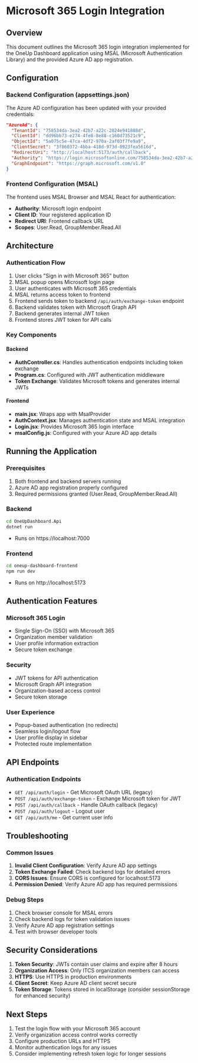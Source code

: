 # Microsoft 365 Login Integration

## Overview

This document outlines the Microsoft 365 login integration implemented for the OneUp Dashboard application using MSAL (Microsoft Authentication Library) and the provided Azure AD app registration.

## Configuration

### Backend Configuration (appsettings.json)

The Azure AD configuration has been updated with your provided credentials:

```json
"AzureAd": {
  "TenantId": "758534da-3ea2-42b7-a22c-2824e941888d",
  "ClientId": "dd96bb73-e274-4fe8-8e88-c160d73521c9",
  "ObjectId": "5a075c5e-47ca-4df2-970a-2af03f7fe9a9",
  "ClientSecret": "3f860372-4bba-418d-973d-0923fea5616d",
  "RedirectUri": "http://localhost:5173/auth/callback",
  "Authority": "https://login.microsoftonline.com/758534da-3ea2-42b7-a22c-2824e941888d",
  "GraphEndpoint": "https://graph.microsoft.com/v1.0"
}
```

### Frontend Configuration (MSAL)

The frontend uses MSAL Browser and MSAL React for authentication:

- **Authority**: Microsoft login endpoint
- **Client ID**: Your registered application ID
- **Redirect URI**: Frontend callback URL
- **Scopes**: User.Read, GroupMember.Read.All

## Architecture

### Authentication Flow

1. User clicks "Sign in with Microsoft 365" button
2. MSAL popup opens Microsoft login page
3. User authenticates with Microsoft 365 credentials
4. MSAL returns access token to frontend
5. Frontend sends token to backend `/api/auth/exchange-token` endpoint
6. Backend validates token with Microsoft Graph API
7. Backend generates internal JWT token
8. Frontend stores JWT token for API calls

### Key Components

#### Backend

- **AuthController.cs**: Handles authentication endpoints including token exchange
- **Program.cs**: Configured with JWT authentication middleware
- **Token Exchange**: Validates Microsoft tokens and generates internal JWTs

#### Frontend

- **main.jsx**: Wraps app with MsalProvider
- **AuthContext.jsx**: Manages authentication state and MSAL integration
- **Login.jsx**: Provides Microsoft 365 login interface
- **msalConfig.js**: Configured with your Azure AD app details

## Running the Application

### Prerequisites

1. Both frontend and backend servers running
2. Azure AD app registration properly configured
3. Required permissions granted (User.Read, GroupMember.Read.All)

### Backend

```bash
cd OneUpDashboard.Api
dotnet run
```

- Runs on https://localhost:7000

### Frontend

```bash
cd oneup-dashboard-frontend
npm run dev
```

- Runs on http://localhost:5173

## Authentication Features

### Microsoft 365 Login

- Single Sign-On (SSO) with Microsoft 365
- Organization member validation
- User profile information extraction
- Secure token exchange

### Security

- JWT tokens for API authentication
- Microsoft Graph API integration
- Organization-based access control
- Secure token storage

### User Experience

- Popup-based authentication (no redirects)
- Seamless login/logout flow
- User profile display in sidebar
- Protected route implementation

## API Endpoints

### Authentication Endpoints

- `GET /api/auth/login` - Get Microsoft OAuth URL (legacy)
- `POST /api/auth/exchange-token` - Exchange Microsoft token for JWT
- `POST /api/auth/callback` - Handle OAuth callback (legacy)
- `POST /api/auth/logout` - Logout user
- `GET /api/auth/me` - Get current user info

## Troubleshooting

### Common Issues

1. **Invalid Client Configuration**: Verify Azure AD app settings
2. **Token Exchange Failed**: Check backend logs for detailed errors
3. **CORS Issues**: Ensure CORS is configured for localhost:5173
4. **Permission Denied**: Verify Azure AD app has required permissions

### Debug Steps

1. Check browser console for MSAL errors
2. Check backend logs for token validation issues
3. Verify Azure AD app registration settings
4. Test with browser developer tools

## Security Considerations

1. **Token Security**: JWTs contain user claims and expire after 8 hours
2. **Organization Access**: Only ITCS organization members can access
3. **HTTPS**: Use HTTPS in production environments
4. **Client Secret**: Keep Azure AD client secret secure
5. **Token Storage**: Tokens stored in localStorage (consider sessionStorage for enhanced security)

## Next Steps

1. Test the login flow with your Microsoft 365 account
2. Verify organization access control works correctly
3. Configure production URLs and HTTPS
4. Monitor authentication logs for any issues
5. Consider implementing refresh token logic for longer sessions
